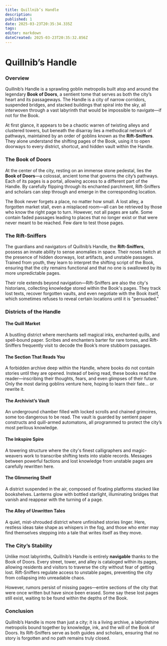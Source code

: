 ```yaml
---
title: Quillnib’s Handle
description: 
published: 1
date: 2025-03-23T20:35:34.335Z
tags: 
editor: markdown
dateCreated: 2025-03-23T20:35:32.856Z
---
```


# Quillnib’s Handle

### Overview
Quillnib’s Handle is a sprawling goblin metropolis built atop and around the legendary **Book of Doors**, a sentient tome that serves as both the city’s heart and its passageways. The Handle is a city of narrow corridors, suspended bridges, and stacked buildings that spiral into the sky, all interwoven through a vast labyrinth that would be impossible to navigate—if not for the Book. 

At first glance, it appears to be a chaotic warren of twisting alleys and clustered towers, but beneath the disarray lies a methodical network of pathways, maintained by an order of goblins known as the **Rift-Sniffers**. They alone understand the shifting pages of the Book, using it to open doorways to every district, shortcut, and hidden vault within the Handle.

### The Book of Doors
At the center of the city, resting on an immense stone pedestal, lies the **Book of Doors**—a colossal, ancient tome that governs the city’s pathways. Each of its pages is a portal, allowing access to a different part of the Handle. By carefully flipping through its enchanted parchment, Rift-Sniffers and scholars can step through and emerge in the corresponding location. 

The Book never forgets a place, no matter how small. A lost alley, a forgotten market stall, even a misplaced room—all can be retrieved by those who know the right page to turn. However, not all pages are safe. Some contain faded passages leading to places that no longer exist or that were never meant to be reached. Few dare to test those pages.

### The Rift-Sniffers
The guardians and navigators of Quillnib’s Handle, the **Rift-Sniffers**, possess an innate ability to sense anomalies in space. Their noses twitch at the presence of hidden doorways, lost artifacts, and unstable passages. Trained from youth, they learn to interpret the shifting script of the Book, ensuring that the city remains functional and that no one is swallowed by its more unpredictable pages.

Their role extends beyond navigation—Rift-Sniffers are also the city's historians, collecting knowledge stored within the Book's pages. They track lost texts, recover forgotten vaults, and even negotiate with the Book itself, which sometimes refuses to reveal certain locations until it is "persuaded."

### Districts of the Handle

#### The Quill Market
A bustling district where merchants sell magical inks, enchanted quills, and spell-bound paper. Scribes and enchanters barter for rare tomes, and Rift-Sniffers frequently visit to decode the Book’s more stubborn passages.

#### The Section That Reads You
A forbidden archive deep within the Handle, where books do not contain stories until they are opened. Instead of being read, these books read the reader—inscribing their thoughts, fears, and even glimpses of their future. Only the most daring goblins venture here, hoping to learn their fate… or rewrite it.

#### The Archivist’s Vault
An underground chamber filled with locked scrolls and chained grimoires, some too dangerous to be read. The vault is guarded by sentient paper constructs and quill-armed automatons, all programmed to protect the city’s most perilous knowledge.

#### The Inkspire Spire
A towering structure where the city's finest calligraphers and magic-weavers work to transcribe shifting texts into stable records. Messages between powerful factions and lost knowledge from unstable pages are carefully rewritten here.

#### The Glimmering Shelf
A district suspended in the air, composed of floating platforms stacked like bookshelves. Lanterns glow with bottled starlight, illuminating bridges that vanish and reappear with the turning of a page.

#### The Alley of Unwritten Tales
A quiet, mist-shrouded district where unfinished stories linger. Here, restless ideas take shape as whispers in the fog, and those who enter may find themselves stepping into a tale that writes itself as they move.

### The City’s Stability
Unlike most labyrinths, Quillnib’s Handle is entirely **navigable** thanks to the Book of Doors. Every street, tower, and alley is cataloged within its pages, allowing residents and visitors to traverse the city without fear of getting lost. Rift-Sniffers regulate access to unstable pages, preventing the city from collapsing into unreadable chaos. 

However, rumors persist of missing pages—entire sections of the city that were once written but have since been erased. Some say these lost pages still exist, waiting to be found within the depths of the Book.

### Conclusion
Quillnib’s Handle is more than just a city; it is a living archive, a labyrinthine metropolis bound together by knowledge, ink, and the will of the Book of Doors. Its Rift-Sniffers serve as both guides and scholars, ensuring that no story is forgotten and no path remains truly closed.
